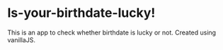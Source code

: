 # Is-your-birthdate-lucky!
This is an app to check whether birthdate is lucky or not. Created using vanillaJS. 
